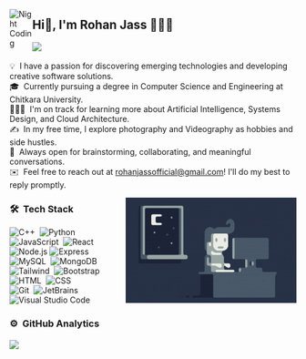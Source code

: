 <img alt="Night Coding" src="./assets/Hand%20Wave.gif" width='40' align="left"/><h2>Hi👋, I'm Rohan Jass 👨🏻‍💻</h2>

<p align="left">
<a href="https://www.linkedin.com/in/rohan-jass-29624520b/"><img src="https://img.shields.io/badge/-Rohan%20Jass-0077B5?style=flat&logo=Linkedin&logoColor=white"/></a>
</p>


💡 &nbsp;I have a passion for discovering emerging technologies and developing creative software solutions.\
🎓 &nbsp;Currently pursuing a degree in Computer Science and Engineering at Chitkara University.\
👨🏻‍💻 &nbsp;I'm on track for learning more about Artificial Intelligence, Systems Design, and Cloud Architecture.\
✍️ &nbsp;In my free time, I explore photography and Videography as hobbies and side hustles.\
💬 &nbsp;Always open for brainstorming, collaborating, and meaningful conversations.\
✉️ &nbsp;Feel free to reach out at rohanjassofficial@gmail.com! I'll do my best to reply promptly.

<img alt="Night Coding" src="https://raw.githubusercontent.com/AVS1508/AVS1508/master/assets/Night-Coding.gif" align="right"/>

### 🛠 &nbsp;Tech Stack

![C++](https://img.shields.io/badge/-C++-05122A?style=flat&logo=C%2B%2B&logoColor=00599C)&nbsp;
![Python](https://img.shields.io/badge/-Python-05122A?style=flat&logo=python)&nbsp;
![JavaScript](https://img.shields.io/badge/-JavaScript-05122A?style=flat&logo=javascript)&nbsp;
![React](https://img.shields.io/badge/-React-05122A?style=flat&logo=react)&nbsp;
![Node.js](https://img.shields.io/badge/-Node.js-05122A?style=flat&logo=node.js)
![Express](https://img.shields.io/badge/-Express-05122A?style=flat&logo=express)\
![MySQL](https://img.shields.io/badge/-MySQL-05122A?style=flat&logo=mysql)&nbsp;
![MongoDB](https://img.shields.io/badge/-MongoDB-05122A?style=flat&logo=mongodb)&nbsp;
![Tailwind](https://img.shields.io/badge/-Tailwind-05122A?style=flat&logo=tailwindcss)&nbsp;
![Bootstrap](https://img.shields.io/badge/-Bootstrap-05122A?style=flat&logo=bootstrap&logoColor=563D7C)&nbsp;
![HTML](https://img.shields.io/badge/-HTML-05122A?style=flat&logo=HTML5)&nbsp;
![CSS](https://img.shields.io/badge/-CSS-05122A?style=flat&logo=CSS3&logoColor=1572B6)&nbsp;\
![Git](https://img.shields.io/badge/-Git-05122A?style=flat&logo=git)&nbsp;
![JetBrains](https://img.shields.io/badge/-JetBrains-05122A?style=flat&logo=jetbrains)&nbsp;
![Visual Studio Code](https://img.shields.io/badge/-Visual%20Studio%20Code-05122A?style=flat&logo=visual-studio-code&logoColor=007ACC)&nbsp;

### ⚙️ &nbsp;GitHub Analytics
<a href="https://github.com/rohanjass">
  <img height=200 align="center" src="https://github-readme-stats.vercel.app/api?username=rohanjass&show_icons=true&theme=algolia&count_private=true&hide=stars&card_width=380" />
</a>
